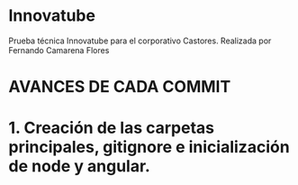 # Innovatube
Prueba técnica Innovatube para el corporativo Castores. Realizada por Fernando Camarena Flores

# AVANCES DE CADA COMMIT
# 1. Creación de las carpetas principales, gitignore e inicialización de node y angular.